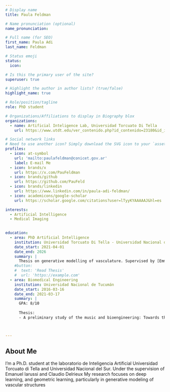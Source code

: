 ```yaml
---
# Display name
title: Paula Feldman

# Name pronunciation (optional)
name_pronunciation: 

# Full name (for SEO)
first_name: Paula Adi
last_name: Feldman

# Status emoji
status:
  icon: 

# Is this the primary user of the site?
superuser: true

# Highlight the author in author lists? (true/false)
highlight_name: true

# Role/position/tagline
role: PhD student

# Organizations/Affiliations to display in Biography blox
organizations:
  - name: Artificial Inteligence Lab, Universidad Torcuato Di Tella
    url: https://www.utdt.edu/ver_contenido.php?id_contenido=23180&id_item_menu=38420

# Social network links
# Need to use another icon? Simply download the SVG icon to your `assets/media/icons/` folder.
profiles:
  - icon: at-symbol
    url: 'mailto:paulafeldman@conicet.gov.ar'
    label: E-mail Me
  - icon: brands/x
    url: https://x.com/PauFeldman
  - icon: brands/github
    url: https://github.com/PauFeld
  - icon: brands/linkedin
    url: https://www.linkedin.com/in/paula-adi-feldman/
  - icon: academicons/google-scholar
    url: https://scholar.google.com/citations?user=lTyyKYAAAAAJ&hl=es

interests:
  - Artificial Intelligence
  - Medical Imaging
 

education:
  - area: PhD Artificial Intelligence
    institution: Universidad Torcuato Di Tella - Universidad Nacional del Sur
    date_start: 2021-04-01
    date_end: 2026
    summary: |
      Thesis on generative modelling of vasculature. Supervised by [Emmanuel Iarussi](https://emmanueliarussi.github.io/#)
    #button:
    #  text: 'Read Thesis'
    #  url: 'https://example.com'
  - area: Biomedical Engineering
    institution: Universidad Nacional de Tucumán
    date_start: 2016-03-16
    date_end: 2021-03-17
    summary: |
      GPA: 8/10
      
      Thesis: 
      - A preliminary study of the music and bioengineering: Towards the generation of melodies through synergistic patterns of the flexor and extensor muscles of the forearm



---
```


## About Me

I’m a Ph.D. student at the laboratorio de Inteligencia Artificial Universidad Torcuato di Tella and Universidad Nacional del Sur. Under the supervision of Emanuel Iarussi and Claudio Delrieux My research focuses on deep learning, and geometric learning, particularly in generative modeling of vascular structures